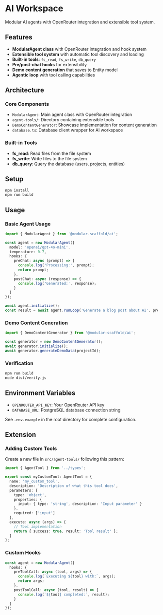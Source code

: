 # AI Workspace

Modular AI agents with OpenRouter integration and extensible tool system.

## Features
- **ModularAgent class** with OpenRouter integration and hook system
- **Extensible tool system** with automatic tool discovery and loading
- **Built-in tools**: `fs_read`, `fs_write`, `db_query`
- **Pre/post-chat hooks** for extensibility
- **Demo content generation** that saves to Entity model
- **Agentic loop** with tool calling capabilities

## Architecture

### Core Components
- `ModularAgent`: Main agent class with OpenRouter integration
- `agent-tools/`: Directory containing extensible tools
- `DemoContentGenerator`: Showcase implementation for content generation
- `database.ts`: Database client wrapper for AI workspace

### Built-in Tools
- **fs_read**: Read files from the file system
- **fs_write**: Write files to the file system  
- **db_query**: Query the database (users, projects, entities)

## Setup
```bash
npm install
npm run build
```

## Usage

### Basic Agent Usage
```typescript
import { ModularAgent } from '@modular-scaffold/ai';

const agent = new ModularAgent({
  model: 'openai/gpt-4o-mini',
  temperature: 0.7,
  hooks: {
    preChat: async (prompt) => {
      console.log('Processing:', prompt);
      return prompt;
    },
    postChat: async (response) => {
      console.log('Generated:', response);
    }
  }
});

await agent.initialize();
const result = await agent.runLoop('Generate a blog post about AI', projectId);
```

### Demo Content Generation
```typescript
import { DemoContentGenerator } from '@modular-scaffold/ai';

const generator = new DemoContentGenerator();
await generator.initialize();
await generator.generateDemoData(projectId);
```

### Verification
```bash
npm run build
node dist/verify.js
```

## Environment Variables
- `OPENROUTER_API_KEY`: Your OpenRouter API key
- `DATABASE_URL`: PostgreSQL database connection string

See `.env.example` in the root directory for complete configuration.

## Extension

### Adding Custom Tools
Create a new file in `src/agent-tools/` following this pattern:

```typescript
import { AgentTool } from '../types';

export const myCustomTool: AgentTool = {
  name: 'my_custom_tool',
  description: 'Description of what this tool does',
  parameters: {
    type: 'object',
    properties: {
      input: { type: 'string', description: 'Input parameter' }
    },
    required: ['input']
  },
  execute: async (args) => {
    // Tool implementation
    return { success: true, result: 'Tool result' };
  }
};
```

### Custom Hooks
```typescript
const agent = new ModularAgent({
  hooks: {
    preToolCall: async (tool, args) => {
      console.log(`Executing ${tool} with:`, args);
      return args;
    },
    postToolCall: async (tool, result) => {
      console.log(`${tool} completed:`, result);
    }
  }
});
```
